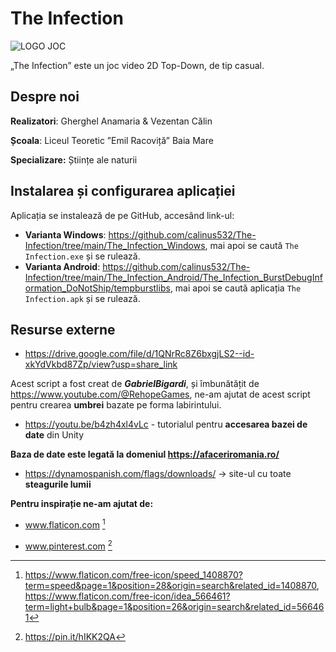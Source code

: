 # The Infection

![LOGO JOC](https://github.com/calinus532/The-Infection/assets/138828409/3fba99f4-a07d-4252-96fa-6ed87e96064b)

„The Infection” este un joc video 2D Top-Down, de tip casual.

## Despre noi
**Realizatori**: Gherghel Anamaria & Vezentan Călin

**Școala**: Liceul Teoretic ”Emil Racoviță” Baia Mare

**Specializare:** Științe ale naturii  

## Instalarea și configurarea aplicației

Aplicația se instalează de pe GitHub, accesând link-ul: 
- **Varianta Windows**: https://github.com/calinus532/The-Infection/tree/main/The_Infection_Windows, mai apoi se caută `The Infection.exe` și se rulează.
- **Varianta Android**: https://github.com/calinus532/The-Infection/tree/main/The_Infection_Android/The_Infection_BurstDebugInformation_DoNotShip/tempburstlibs, mai apoi se caută aplicația `The Infection.apk` și se rulează.

## Resurse externe

+ https://drive.google.com/file/d/1QNrRc8Z6bxgjLS2--id-xkYdVkbd87Zp/view?usp=share_link

 Acest script a fost creat de **_GabrielBigardi_**, și îmbunătățit de https://www.youtube.com/@RehopeGames, ne-am ajutat de acest script pentru crearea **umbrei** bazate pe forma labirintului.

+ https://youtu.be/b4zh4xl4vLc - tutorialul pentru **accesarea bazei de date** din Unity



**Baza de date este legată la domeniul https://afaceriromania.ro/**

+ https://dynamospanish.com/flags/downloads/ -> site-ul cu toate **steagurile lumii**

**Pentru inspirație ne-am ajutat de:** 
+ www.flaticon.com [^1]

+ www.pinterest.com [^2]
[^2]: https://pin.it/hIKK2QA
[^1]: https://www.flaticon.com/free-icon/speed_1408870?term=speed&page=1&position=28&origin=search&related_id=1408870,
  https://www.flaticon.com/free-icon/idea_566461?term=light+bulb&page=1&position=26&origin=search&related_id=566461

